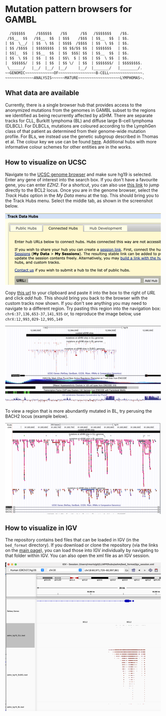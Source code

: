 # Mutation pattern browsers for GAMBL

```
  /$$$$$$     /$$$$$$    /$$      /$$   /$$$$$$$    /$$. 
 /$$__  $$   /$$__  $$  | $$$    /$$$  | $$__  $$  | $$. 
| $$  \__/  | $$  \ $$  | $$$$  /$$$$  | $$  \ $$  | $$. 
| $$ /$$$$  | $$$$$$$$  | $$ $$/$$ $$  | $$$$$$$   | $$. 
| $$|_  $$  | $$__  $$  | $$  $$$| $$  | $$__  $$  | $$. 
| $$  \ $$  | $$  | $$  | $$\  $ | $$  | $$  \ $$  | $$. 
|  $$$$$$/  | $$  | $$  | $$ \/  | $$  | $$$$$$$/  | $$$$$$$$. 
 \______/   |__/  |__/  |__/     |__/  |_______/   |________/. 
~~GENOMIC~~~~~~~~~~~~~OF~~~~~~~~~~~~~~~~~B-CELL~~~~~~~~~~~~~~~. 
~~~~~~~~~~~~~ANALYSIS~~~~~~MATURE~~~~~~~~~~~~~~~~~~~LYMPHOMAS~. 
```

## What data are available

Currently, there is a single browser hub that provides access to the anonymized mutations from the genomes in GAMBL subset to the regions we identified as being recurrently affected by aSHM. There are separate tracks for CLL, Burkitt lymphoma (BL) and diffuse large B-cell lymphoma (DLBCL). For DLBCLs, mutations are coloured according to the LymphGen class of that patient as determined from their genome-wide mutation profile. For BLs, we instead use the genetic subgroup described in Thomas et al. The colour key we use can be found [here](https://morinlab.github.io/LLMPP/colours.html). Additional hubs with more informative colour schemes for other entities are in the works. 

## How to visualize on UCSC

Navigate to the [UCSC genome browser](http://genome.ucsc.edu/cgi-bin/hgGateway) and make sure hg19 is selected. Enter any gene of interest into the search box. If you don't have a favourite gene, you can enter *EZH2*. For a shortcut, you can also use [this link](https://genome.ucsc.edu/cgi-bin/hgTracks?db=hg19&position=chr18%3A60977274-60991908) to jump directly to the BCL2 locus. Once you are in the genome browser, select the _Track Hubs_ option in the _My Data_ menu at the top. This should bring you to the Track Hubs menu. Select the middle tab, as shown in the screenshot below. 

![screenshot](etc/ucsc_1.png)

Copy [this url](https://raw.githubusercontent.com/morinlab/LLMPP/main/hubs/ashm/hub.txt) to your clipboard and paste it into the box to the right of *URL* and click _add hub_. This should bring you back to the browser with the custom tracks now shown. If you don't see anything you may need to navigate to a different region. 
Try pasting this region into the navigation box: `chr6:37,136,653-37,141,935` or, to reproduce the image below, use `chrX:12,993,029-12,995,149`

![screenshot2](etc/ucsc_2.png)

To view a region that is more abundantly mutated in BL, try perusing the BACH2 locus (example below). 

![screenshot3](etc/ucsc_3.png)

## How to visualize in IGV

The repository contains bed files that can be loaded in IGV (in the `bed_format` directory). If you download or clone the repository (via the links on the [main page](https://github.com/morinlab/LLMPP)), you can load those into IGV individually by navigating to that folder within IGV. You can also open the xml file as an IGV session. 

![screenshot_igv](etc/igv_screenshot.png)

